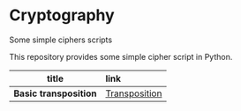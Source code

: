 # Cryptography
Some simple ciphers scripts

This repository provides some simple cipher script in Python.

| title | link | 
| :---: | :--- |
| **Basic transposition** | [Transposition](./basic_transposition/transposition.py) |
